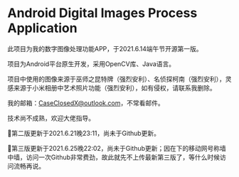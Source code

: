 # Android Digital Images Process Application
 此项目为我的数字图像处理功能APP，于2021.6.14端午节开源第一版。
 
 项目为Android平台原生开发，采用OpenCV库、Java语言。
 
 项目中使用的图像来源于巫师之昆特牌（强烈安利）、名侦探柯南（强烈安利），灵感来源于小米相册中艺术照片功能（强烈安利），如有侵权，请联系我删除。
 
 我的邮箱：CaseClosedX@outlook.com，不常看邮件。
 
 技术尚不成熟，欢迎大佬指导。

🌟第二版更新于2021.6.21晚23:11，尚未于Github更新。
 
🌟第三版更新于2021.6.25晚22:02，尚未于Github更新；因在下的移动网号称墙中墙，访问一次Github非常费劲，故此就先不上传最新第三版了，等什么时候访问流畅再说。
